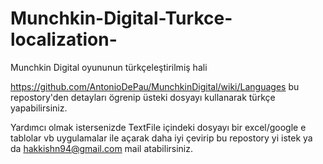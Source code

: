 # Munchkin-Digital-Turkce-localization-
Munchkin Digital oyununun türkçeleştirilmiş hali

https://github.com/AntonioDePau/MunchkinDigital/wiki/Languages  bu repostory'den detayları ögrenip üsteki dosyayı kullanarak türkçe yapabilirsiniz.

Yardımcı olmak istersenizde TextFile içindeki dosyayı bir excel/google e tablolar vb uygulamalar ile açarak daha iyi çevirip bu repostory yi istek ya da hakkishn94@gmail.com mail atabilirsiniz.
